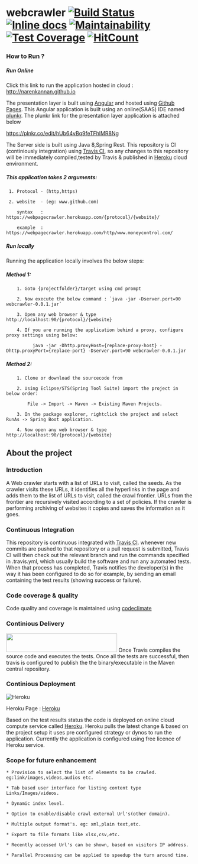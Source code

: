 # webcrawler [![Build Status](https://travis-ci.org/narenkannan/webcrawler.svg?branch=master)](https://travis-ci.org/narenkannan/webcrawler) [![Inline docs](http://inch-ci.org/github/narenkannan/webcrawler.svg?branch=master&style=shields)](http://inch-ci.org/github/narenkannan/webcrawler) [![Maintainability](https://api.codeclimate.com/v1/badges/f17b5fa5101563862161/maintainability)](https://codeclimate.com/github/narenkannan/webcrawler/maintainability) [![Test Coverage](https://api.codeclimate.com/v1/badges/f17b5fa5101563862161/test_coverage)](https://codeclimate.com/github/narenkannan/webcrawler/test_coverage) [![HitCount](http://hits.dwyl.io/narenkannan/webcrawler.svg)](https://github.com/narenkannan/webcrawler)

### How to Run ?

##### Run Online 

Click this link to run the application hosted in cloud : <a style="text-align: center;">http://narenkannan.github.io</a>

The presentation layer is built using [Angular](https://angular.io/) and hosted using [Github Pages](https://pages.github.com/).
This Angular application is built using an online(SAAS) IDE named [plunkr](https://plnkr.co). The plunkr link for the presentation layer application is attached below

https://plnkr.co/edit/hUb64vBq9feTFhlMR8Ng

The Server side is built using Java 8,Spring Rest. This repository is CI (continiously integration) using [Travis CI](https://travis-ci.org/), so any changes to this repository will be immediately compiled,tested by Travis & published in [Heroku](https://dashboard.heroku.com/apps/webpagecrawler) cloud environment. 

##### This application takes 2 arguments:
     1. Protocol - (http,https)
     
     2. website  - (eg: www.github.com)
     
        syntax   : https://webpagecrawler.herokuapp.com/{protocol}/{website}/
        
        example  : https://webpagecrawler.herokuapp.com/http/www.moneycontrol.com/

##### Run locally

Running the application locally involves the below steps: 

   ##### Method 1: 

        1. Goto {projectfolder}/target using cmd prompt
        
        2. Now execute the below command : `java -jar -Dserver.port=90 webcrawler-0.0.1.jar`
        
        3. Open any web browser & type http://localhost:90/{protocol}/{website}
        
        4. If you are running the application behind a proxy, configure proxy settings using below:
        
              java -jar -Dhttp.proxyHost={replace-proxy-host} -Dhttp.proxyPort={replace-port} -Dserver.port=90 webcrawler-0.0.1.jar

##### Method 2: 

        1. Clone or download the sourcecode from 
        
        2. Using Eclipse/STS(Spring Tool Suite) import the project in below order:
            
            File -> Import -> Maven -> Existing Maven Projects.
            
        3. In the package explorer, rightclick the project and select RunAs -> Spring Boot application.
        
        4. Now open any web browser & type http://localhost:90/{protocol}/{website}
     

## About the project

### Introduction

A Web crawler starts with a list of URLs to visit, called the seeds. As the crawler visits these URLs, it identifies all the hyperlinks in the page and adds them to the list of URLs to visit, called the crawl frontier. URLs from the frontier are recursively visited according to a set of policies. If the crawler is performing archiving of websites it copies and saves the information as it goes.

### Continuous Integration

This repository is continuous integrated with [Travis CI](https://travis-ci.org/narenkannan/webcrawler). whenever new commits are pushed to that repository or a pull request is submitted, Travis CI will then check out the relevant branch and run the commands specified in .travis.yml, which usually build the software and run any automated tests. When that process has completed, Travis notifies the developer(s) in the way it has been configured to do so for example, by sending an email containing the test results (showing success or failure).

### Code coverage & quality 

Code quality and coverage is maintained using [codeclimate](https://codeclimate.com/)

### Continious Delivery 
<img src="https://search.maven.org/ajaxsolr/images/centralRepository_logo.png" width="300" height="50">
Once Travis compiles the source code and executes the tests. Once all the tests are successful, then travis is configured to publish the the binary/executable in the Maven central repository.

### Continious Deployment 
![Heroku](https://images.iwantmyname.com/apps/images/logo-developer-heroku.png)

Heroku Page : [Heroku](https://dashboard.heroku.com/apps/webpagecrawler)

Based on the test results status the code is deployed on online cloud compute service called [Heroku](https://www.heroku.com/). Heroku pulls the latest change & based on the project setup it uses pre configured strategy or dynos to run the application. Currently the application is configured using free licence of Heroku service.

### Scope for future enhancement

    * Provision to select the list of elements to be crawled. eg:link/images,videos,audios etc.
    
    * Tab based user interface for listing content type Links/Images/videos.
    
    * Dynamic index level.
    
    * Option to enable/disable crawl external Url's(other domain).
    
    * Multiple output format's. eg: xml,plain text,etc.
    
    * Export to file formats like xlsx,csv,etc.
    
    * Recently accessed Url's can be shown, based on visitors IP address.
    
    * Parallel Processing can be applied to speedup the turn around time.





